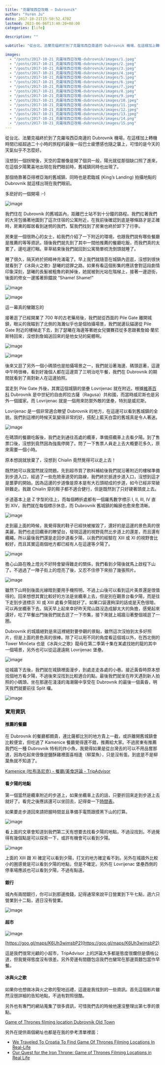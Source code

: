 ```yaml
---
title: "克羅埃西亞攻略 — Dubrovnik"
author: "Yuren Ju"
date: 2017-10-21T15:50:52.470Z
lastmod: 2023-06-06T13:40:20+08:00
categories: [life]

description: ""

subtitle: "從台北、法蘭克福終於到了克羅埃西亞南邊的 Dubrovnik 機場，在這樣加上轉機時間已經超過二十小時的旅程的最後一段巴士疲憊感也隨之襲上，可惜的是今天的天氣似乎不怎麼好。"

images:
  - "/posts/2017-10-21_克羅埃西亞攻略-dubrovnik/images/1.jpeg"
  - "/posts/2017-10-21_克羅埃西亞攻略-dubrovnik/images/2.jpeg"
  - "/posts/2017-10-21_克羅埃西亞攻略-dubrovnik/images/3.jpeg"
  - "/posts/2017-10-21_克羅埃西亞攻略-dubrovnik/images/4.jpeg"
  - "/posts/2017-10-21_克羅埃西亞攻略-dubrovnik/images/5.jpeg"
  - "/posts/2017-10-21_克羅埃西亞攻略-dubrovnik/images/6.jpeg"
  - "/posts/2017-10-21_克羅埃西亞攻略-dubrovnik/images/7.jpeg"
  - "/posts/2017-10-21_克羅埃西亞攻略-dubrovnik/images/8.jpeg"
  - "/posts/2017-10-21_克羅埃西亞攻略-dubrovnik/images/9.jpeg"
  - "/posts/2017-10-21_克羅埃西亞攻略-dubrovnik/images/10.jpeg"
  - "/posts/2017-10-21_克羅埃西亞攻略-dubrovnik/images/11.jpeg"
  - "/posts/2017-10-21_克羅埃西亞攻略-dubrovnik/images/12.jpeg"
  - "/posts/2017-10-21_克羅埃西亞攻略-dubrovnik/images/13.jpeg"
  - "/posts/2017-10-21_克羅埃西亞攻略-dubrovnik/images/14.png"
  - "/posts/2017-10-21_克羅埃西亞攻略-dubrovnik/images/15.png"
---
```


從台北、法蘭克福終於到了克羅埃西亞南邊的 Dubrovnik 機場，在這樣加上轉機時間已經超過二十小時的旅程的最後一段巴士疲憊感也隨之襲上，可惜的是今天的天氣似乎不怎麼好。

沒想到一個拐彎後，天空的雲層像是開了個洞一般，陽光就從那個缺口照了進來，在這個夕陽驚喜地出現在我們眼前時，舊城鎮同時也出現了。

那個倚靠著亞得裡亞海的舊城鎮、同時也是君臨城 (King’s Landing) 拍攝地點的 Dubrovnik 就這樣出現在我們眼前。

多麽好的一個開場 :-)

![image](/posts/2017-10-21_克羅埃西亞攻略-dubrovnik/images/1.jpeg#layoutTextWidth)

我們住在 Dubrovnik 的舊城區內，距離巴士站不到十分鐘的路程。我們扛著我們的大背包循著地圖到了這次住宿的公寓附近，在我前後確認到底是哪條路才是正確時，房東的鄰居看到迷惘的我們，幫我們找到了房東也終於卸下了行李。

房東是一個很熱心的女士，給我們介紹了一下附近的環境，也跟我們說有哪些餐廳是推薦的等等資訊，隨後我們就先到了其中一間他推薦的餐廳吃飯，而我們真的太累了，邊吃邊打睏。草草結束後我們就回到公寓簡單梳洗倒頭就睡了。

睡了很久，隔天終於把精神充滿電了。早上我們就隨意在城鎮內逛逛，沒想到很快就看到了《冰與火之歌》瑟曦的認罪之路。如果有看這個影集的應該會對這段劇情印象深刻，瑟曦的長髮被粗魯的剃掉後，她就被剝光站在階梯上，接著一邊遊街，後面的修女一邊搖著鈴鐺說 “Shame! Shame!”

![image](/posts/2017-10-21_克羅埃西亞攻略-dubrovnik/images/2.jpeg#layoutTextWidth)

![image](/posts/2017-10-21_克羅埃西亞攻略-dubrovnik/images/3.jpeg#layoutTextWidth)

這一幕真的蠻難忘的

接著逛了已經開業了 700 年的古老藥局後，我們就從西面的 Pile Gate 離開城鎮，眼尖的我瞄到了北側的海灘似乎也是個拍攝場景，我們就邊玩貓邊從 Pile Gate 附近的樓梯走下去，到了瑟曦在海邊等著她女兒彌賽菈從多恩跟著詹姆·蘭尼斯特回來，沒想到詹姆送回來的是他女兒的屍體啊。

![image](/posts/2017-10-21_克羅埃西亞攻略-dubrovnik/images/4.jpeg#layoutTextWidth)

![image](/posts/2017-10-21_克羅埃西亞攻略-dubrovnik/images/5.jpeg#layoutTextWidth)

後來又逛了另外一個小碼頭也是拍攝場景之一，我們就沿著海邊、碼頭逛著，這邊中午時很棒，看到好幾個人都在這邊買了三明治吃午餐，我們在 Dubrovnik 的期間就看到了兩對新人在這邊拍照。

當走到 Pile Gate 外後，其實這個城鎮的堡壘 Lovrijenac 就在附近。根據[維基百科](https://zh.wikipedia.org/zh-tw/%E6%9D%9C%E5%B8%83%E7%BE%85%E5%A4%AB%E5%B0%BC%E5%85%8B) Dubrovnik 是中世紀的自由邦拉古薩（Ragusa）共和國，而當時威尼斯也是另外一個國家。而 Lovrijenac 就是一個用來防禦外敵的堡壘，特別是威尼斯。

Lovrijenac 是一個非常適合瞭望 Dubrovnik 的地方，在這邊可以看到舊城鎮的全貌。我們到這裡的時候天氣變得非常的好，搭配上藍天白雲的舊城真是令人著迷。

![image](/posts/2017-10-21_克羅埃西亞攻略-dubrovnik/images/6.jpeg#layoutTextWidth)

在碼頭的餐廳吃飯後，我們走到通往高處的纜車，準備搭纜車上去看夕陽。到了售票口後，沒想到竟然因為強風停開了。問了一下售票人員走上去大概要花多久，原來需要一個小時。

原本想說就放棄了，沒想到 Chialin 竟然覺得可以走上去！

既然她可以我當然就沒問題。先到超市買了飲料補給後我們就沿著附近的樓梯準備到步道入口，經過了一些危險車道旁的路線，我們終於抵達步道入口，沒想到這才是噩夢的開始。因為這邊的步道像是原本是有大石頭砌成的步道，如今已經非常破碎難走。我跟 Chialin 穿的鞋子都不適合健行，但是既然到了只好硬著頭皮上去。

步道基本上是 Z 字型的往上，而每個轉折處都有一個羅馬數字標示 I, II, III, IV 直到 XIV，我們就在每個標示休息，而 Dubrovnik 舊城鎮的輪廓也愈來愈清晰。

![image](/posts/2017-10-21_克羅埃西亞攻略-dubrovnik/images/7.jpeg#layoutTextWidth)

走到最上面的時候，我覺得我的鞋子已經快被摧毀了，還好的是這邊的景色真的很美麗，我們也走回纜車的瞭望台，發現這邊的視野竟然比步道上的還差，而且還有纜繩。所以最後我們還是走回步道看夕陽，以我們的經驗在 XIII 或 XI 的視野會比較好，而且其實這兩個地方都已經有人在這邊等夕陽了。

![image](/posts/2017-10-21_克羅埃西亞攻略-dubrovnik/images/8.jpeg#layoutTextWidth)

擔心山路在晚上燈光不好時會變得難走的關係，我們看到夕陽後就馬上啟程下山了。不過過了一陣子街上的燈亮了後，又忍不住停下來拍了幾張照片。

![image](/posts/2017-10-21_克羅埃西亞攻略-dubrovnik/images/9.jpeg#layoutTextWidth)

雖然下山時到後面光線暗到要用手機照明，不過上山後可以看到這片美景還是很值得的。回來想想其實比較好的方法是坐纜車上去，但是別在觀景台看夕陽，而是往下走到步道標示 XI 或 XIII 處看夕陽就好了。如果口袋還夠深的話或是天色很暗，可以再坐纜車下去。隔天早上起來幸好昨天爬山路沒造成腳太大的負擔，感覺起來還好，吃了早餐出門後我們就去逛了一下市集，接下來就上城牆沿著整個城逛了一圈。

Dubrovnik 的城牆絕對是來這裡絕對要參觀的景點，雖然這次沒拍到太多好照片，但是上面的景色真的很棒。除了可以用不同的角度看這個城以外，在西北側的 Tower Minčeta 也是《冰與火之歌》龍母在第二季第十集在某處找她的龍的其中一個場景，另外也可以從這邊遠眺 Lovrijenac 堡壘。

![image](/posts/2017-10-21_克羅埃西亞攻略-dubrovnik/images/10.jpeg#layoutTextWidth)

從城牆下去後，我們就在城鎮裡面漫步，到處走走各處的小巷。接近黃昏時原本想找個地方看夕陽，不過後來沒找到比較適合的點。最後我們就坐在昨天遇到新人拍照的小碼頭，坐在那邊在淺淺的海潮聲中享受在 Dubrovnik 的最後一個黃昏，明天我們就要前往 Split 囉。

![image](/posts/2017-10-21_克羅埃西亞攻略-dubrovnik/images/11.jpeg#layoutTextWidth)

### 實用資訊

#### 推薦的餐廳

在 Dubrovnik 的餐廳都頗貴，連比薩都比別的地方貴上一截，或許離開舊城鎮會比較便宜，但吃過了 Kamenice 餐廳覺得還不錯，推薦給大家。不過房東有推薦我們吃一種 Dubrovnik 特有的炸小魚，我覺得如果是從台灣去的可以不用品嘗那道，因為吃起來很像是鹽酥雞裡面喜相逢（柳葉魚），只是沒有蛋。到底是不是柳葉魚就不知道了。

[Kamenice (杜布洛尼克) - 餐廳/美食評論 - TripAdvisor](https://www.tripadvisor.com.tw/Restaurant_Review-g295371-d1101077-Reviews-Kamenice-Dubrovnik_Dubrovnik_Neretva_County_Dalmatia.html)

#### 看夕陽的地點

第一個當然是纜車附近的步道上，如果坐纜車上去的話，只要折回來走到步道上去就好了。看完之後應該還可以坐回去，記得查一下[時間表](http://www.dubrovnikcablecar.com/timetable-and-prices/)。

如果要走步道回來請把握時間並且準備手電筒跟摸黑下山的打算。

![image](/posts/2017-10-21_克羅埃西亞攻略-dubrovnik/images/12.jpeg#layoutTextWidth)

看上面的文章會知道到我們第二天有想要去找看夕陽的地點，不過沒找到。不過覺得有幾個點是可以探索一下，或許有機會可以看到夕陽。

![image](/posts/2017-10-21_克羅埃西亞攻略-dubrovnik/images/13.jpeg#layoutTextWidth)

上面的 XIII 跟 XI 確定可以看到夕陽，打叉的地方確定看不到。另外在城牆外比較小的圈感覺是可以看到夕陽的地點，但是不確定。另外在 Lovrijenac 堡壘西側的停車場應該也可以看到夕陽，不過有點遠。

#### 銀行

城內有兩間銀行，你可以到那邊換錢，記得通常來說平日營業到下午七點，週六只營業到十二點，週日沒有營業。

![image](/posts/2017-10-21_克羅埃西亞攻略-dubrovnik/images/14.png#layoutTextWidth)

#### 超市

![image](/posts/2017-10-21_克羅埃西亞攻略-dubrovnik/images/15.png#layoutTextWidth)

[https://goo.gl/maps/K6Uh3wimsbP2](https://goo.gl/maps/K6Uh3wimsbP2)

這是我們很常光顧的小超市，TripAdvisor 上的評論大多都是態度很爛但是價格公道，但我覺得態度沒有很差。另外旁邊有間麵包店我們也蠻常在那邊買麵包當作早餐。

#### 冰與火之歌

如果你也想做冰與火之歌的聖地巡禮，這邊是我找到的一些資訊。首先這個影片雖然沒很詳細的告知地點，不過有對照很酷。

另外也有專門的網站蒐集了很多資訊，可惜我們去的時候他還沒整理出第七季的景點。

[Game of Thrones filming location Dubrovnik Old Town](http://www.kingslandingdubrovnik.com/filming-locations/dubrovnik-old-town)

另外在提供兩個網址也都是在我的參考清單裡面：

- [We Traveled To Croatia To Find Game Of Thrones Filming Locations In Real-Life](https://www.boredpanda.com/tracing-game-of-thrones-filming-locations-asta-skujyte-razmiene-croatia/)
- [Our Quest for the Iron Throne: Game of Thrones Filming Locations in Real Life](http://thewanderingblonde.com/2017/05/15/game-of-thrones-filming-locations-in-croatia/)
